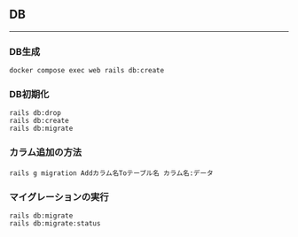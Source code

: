 ## DB

------

### DB生成

```
docker compose exec web rails db:create
```

### DB初期化

```
rails db:drop
rails db:create
rails db:migrate
```



### カラム追加の方法

```
rails g migration Addカラム名Toテーブル名 カラム名:データ
```



### マイグレーションの実行

```
rails db:migrate
rails db:migrate:status
```

